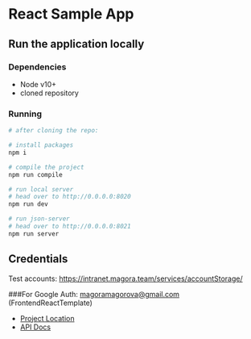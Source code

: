 # React Sample App

## Run the application locally

### Dependencies
- Node v10+
- cloned repository

### Running

```bash
# after cloning the repo:

# install packages
npm i

# compile the project
npm run compile

# run local server
# head over to http://0.0.0.0:8020
npm run dev

# run json-server
# head over to http://0.0.0.0:8021
npm run server

```

Credentials
---------------
Test accounts: https://intranet.magora.team/services/accountStorage/

###For Google Auth:
magoramagorova@gmail.com (FrontendReactTemplate)
- [Project Location](https://console.developers.google.com/apis/dashboard?pli=1&authuser=1&project=frontendreacttemplate&folder=&organizationId=&supportedpurview=project)
- [API Docs](https://developers.google.com/identity/sign-in/web/reference)

